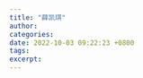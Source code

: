 ```yaml
---
title: "薛凯琪"
author: 
categories: 
date: 2022-10-03 09:22:23 +0800
tags: 
excerpt: 
---
```










